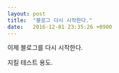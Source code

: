 ```yaml
---
layout: post
title:  "블로그 다시 시작한다."
date:   2016-12-01 23:35:26 +0900
---
```


이제 블로그를 다시 시작한다.

지킬 테스트 용도.
